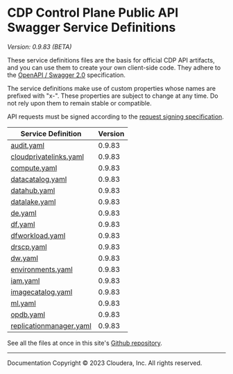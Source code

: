 # CDP Control Plane Public API Swagger Service Definitions

*Version: 0.9.83 (BETA)*

These service definitions files are the basis for official CDP API artifacts,
and you can use them to create your own client-side code. They adhere to the
[OpenAPI / Swagger 2.0](https://swagger.io/specification/v2/) specification.

The service definitions make use of custom properties whose names are prefixed
with "x-". These properties are subject to change at any time. Do not rely upon
them to remain stable or compatible.

API requests must be signed according to the
[request signing specification](request_signing.md).

| Service Definition | Version |
| --- | --- |
| [audit.yaml](./audit.yaml) | 0.9.83 |
| [cloudprivatelinks.yaml](./cloudprivatelinks.yaml) | 0.9.83 |
| [compute.yaml](./compute.yaml) | 0.9.83 |
| [datacatalog.yaml](./datacatalog.yaml) | 0.9.83 |
| [datahub.yaml](./datahub.yaml) | 0.9.83 |
| [datalake.yaml](./datalake.yaml) | 0.9.83 |
| [de.yaml](./de.yaml) | 0.9.83 |
| [df.yaml](./df.yaml) | 0.9.83 |
| [dfworkload.yaml](./dfworkload.yaml) | 0.9.83 |
| [drscp.yaml](./drscp.yaml) | 0.9.83 |
| [dw.yaml](./dw.yaml) | 0.9.83 |
| [environments.yaml](./environments.yaml) | 0.9.83 |
| [iam.yaml](./iam.yaml) | 0.9.83 |
| [imagecatalog.yaml](./imagecatalog.yaml) | 0.9.83 |
| [ml.yaml](./ml.yaml) | 0.9.83 |
| [opdb.yaml](./opdb.yaml) | 0.9.83 |
| [replicationmanager.yaml](./replicationmanager.yaml) | 0.9.83 |

See all the files at once in this site's
[Github repository](https://github.com/cloudera/cdp-dev-docs/tree/master/api-docs/swagger).

----

Documentation Copyright © 2023 Cloudera, Inc. All rights reserved.

